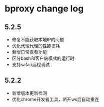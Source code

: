 # bproxy change log

## 5.2.5
- 修复不能获取本地IP的问题
- 优化代理代理的性能损耗
- 新增日常查看功能
- 区分bash和客户端模式的运行时
- 支持safari远程调试

## 5.2.2
- 新增版本更新检测
- 优化chrome开发者工具，断开ws后自动重连
